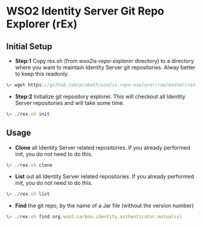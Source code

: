 # WSO2 Identity Server Git Repo Explorer (rEx)

## Initial Setup

* **Step:1** Copy rex.sh (from *wso2is-repo-explorer* directory) to a directory where you want to maintain Identity Server git repositories. Alway better to keep this readonly.
```javascript
\> wget https://github.com/prabath/wso2is-repo-explorer/raw/master/rex.sh
```
* **Step:2** Initialize git repository explorer. This will checkout all Identity Server repositories and will take some time.

```javascript
\> ./rex.sh init
```

## Usage 

* **Clone** all Identity Server related repositories. If you already performed init, you do not need to do this.

```javascript
\> ./rex.sh clone
```

* **List** out all Identity Server related repositories. If you already performed init, you do not need to do this.

```javascript
\> ./rex.sh list
```

* **Find** the git repo, by the name of a Jar file (without the version number)

```javascript
\> ./rex.sh find org.wso2.carbon.identity.authenticator.mutualssl
```
